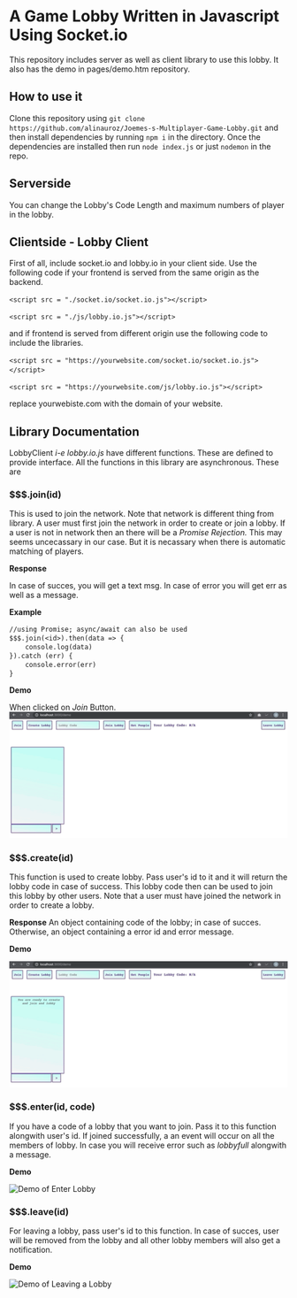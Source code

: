 # A Game Lobby Written in Javascript Using Socket.io

This repository includes server as well as client library to use this lobby. It also has the demo in pages/demo.htm repository.

## How to use it

Clone this repository using `git clone https://github.com/alinauroz/Joemes-s-Multiplayer-Game-Lobby.git` and then install dependencies by running `npm i` in the directory. Once the dependencies are installed then run `node index.js` or just `nodemon` in the repo.

## Serverside

You can change the Lobby's Code Length and maximum numbers of player in the lobby.

## Clientside - Lobby Client

First of all, include socket.io and lobby.io in your client side. Use the following code if your frontend is served from the same origin as the backend.

`<script src = "./socket.io/socket.io.js"></script>`

`<script src = "./js/lobby.io.js"></script>`

and if frontend is served from different origin use the following code to include the libraries.

`<script src = "https://yourwebsite.com/socket.io/socket.io.js"></script>`

`<script src = "https://yourwebsite.com/js/lobby.io.js"></script>`

replace yourwebiste.com with the domain of your website.

## Library Documentation

LobbyClient _i-e lobby.io.js_ have different functions. These are defined to provide interface. All the functions in this library are asynchronous. These are

### $$$.join(id) 
This is used to join the network. Note that network is different thing from library. A user must first join the network in order to create or join a lobby. If a user is not in network then an there will be a _Promise Rejection._
This may seems uncecassary in our case. But it is necassary when there is automatic matching of players.

__Response__

In case of succes, you will get a text msg. In case of error you will get err as well as a message.

__Example__

```
//using Promise; async/await can also be used
$$$.join(<id>).then(data => {
    console.log(data)
}).catch (err) {
    console.error(err)
}
```

__Demo__

When clicked on _Join_ Button.
![Demo of Joining](https://github.com/alinauroz/Joemes-s-Multiplayer-Game-Lobby/blob/master/public/gifs/join.gif?raw=true)

### $$$.create(id)

This function is used to create lobby. Pass user's id to it and it will return the lobby code in case of success. This lobby code then can be used to join this lobby by other users. Note that a user must have joined the network in order to create a lobby.

__Response__
An object containing code of the lobby; in case of succes. Otherwise, an object containing a error id and error message.

__Demo__

![Demo of Create Lobby](https://github.com/alinauroz/Joemes-s-Multiplayer-Game-Lobby/blob/master/public/gifs/create.gif?raw=true)

### $$$.enter(id, code)

If you have a code of a lobby that you want to join. Pass it to this function alongwith user's id. If joined successfully, a an event will occur on all the members of lobby. In case you will receive error such as _lobbyfull_ alongwith a message.

__Demo__

![Demo of Enter Lobby](https://github.com/alinauroz/Joemes-s-Multiplayer-Game-Lobby/blob/master/public/gifs/enter.gif?raw=true)

### $$$.leave(id)

For leaving a lobby, pass user's id to this function. In case of succes, user will be removed from the lobby and all other lobby members will also get a notification.

__Demo__

![Demo of Leaving a Lobby](https://github.com/alinauroz/Joemes-s-Multiplayer-Game-Lobby/blob/master/public/gifs/leave.gif?raw=true)